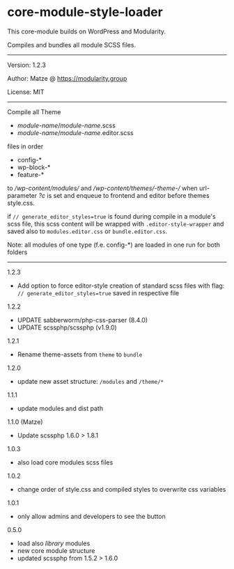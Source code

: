 # core-module-style-loader 

This core-module builds on WordPress and Modularity.

Compiles and bundles all module SCSS files.

---

Version: 1.2.3

Author: Matze @ https://modularity.group

License: MIT

---

Compile all Theme 

- *module-name*/*module-name*.scss
- *module-name*/*module-name*.editor.scss

files in order 

- config-*
- wp-block-*
- feature-* 

to */wp-content/modules/* and */wp-content/themes/-theme-/* when url-parameter *?c* is set and enqueue to frontend and editor before themes style.css.

if `// generate_editor_styles=true` is found during compile in a module's scss file, this scss content will be wrapped with `.editor-style-wrapper` and saved also to `modules.editor.css` or `bundle.editor.css`.

Note: all modules of one type (f.e. config-*) are loaded in one run for both folders

---

1.2.3
- Add option to force editor-style creation of standard scss files with flag: `// generate_editor_styles=true` saved in respective file

1.2.2
- UPDATE sabberworm/php-css-parser (8.4.0)
- UPDATE scssphp/scssphp (v1.9.0)

1.2.1
- Rename theme-assets from `theme` to `bundle`

1.2.0
- update new asset structure: `/modules` and `/theme/*`  

1.1.1
- update modules and dist path

1.1.0 (Matze)
- Update scssphp 1.6.0 > 1.8.1

1.0.3
- also load core modules scss files

1.0.2
- change order of style.css and compiled styles to overwrite css variables

1.0.1
- only allow admins and developers to see the button

0.5.0
- load also *library* modules
- new core module structure
- updated scssphp from 1.5.2 > 1.6.0
